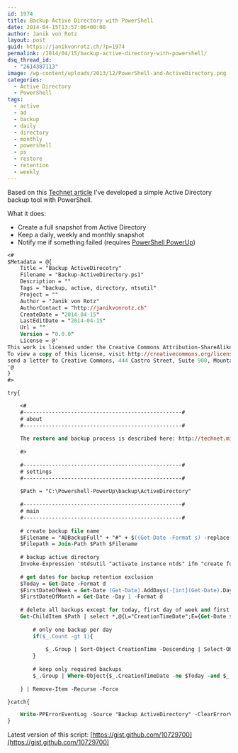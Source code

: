 ```yaml
---
id: 1974
title: Backup Active Directory with PowerShell
date: 2014-04-15T13:57:06+00:00
author: Janik von Rotz
layout: post
guid: https://janikvonrotz.ch/?p=1974
permalink: /2014/04/15/backup-active-directory-with-powershell/
dsq_thread_id:
  - "2614387113"
image: /wp-content/uploads/2013/12/PowerShell-and-ActiveDirectory.png
categories:
  - Active Directory
  - PowerShell
tags:
  - active
  - ad
  - backup
  - daily
  - directory
  - monthly
  - powershell
  - ps
  - restore
  - retention
  - weekly
---
```

Based on this [Technet article](http://technet.microsoft.com/en-us/library/dd581644(WS.10).aspx) I've developed a simple Active Directory backup tool with PowerShell.

What it does:

* Create a full snapshot from Active Directory
* Keep a daily, weekly and monthly snapshot
* Notify me if something failed (requires [PowerShell PowerUp](http://janikvonrotz.github.io/PowerShell-PowerUp/))
<!--more-->
```ps
<#
$Metadata = @{
	Title = "Backup ActiveDirecotry"
	Filename = "Backup-ActiveDirectory.ps1"
	Description = ""
	Tags = "backup, active, directory, ntsutil"
	Project = ""
	Author = "Janik von Rotz"
	AuthorContact = "http://janikvonrotz.ch"
	CreateDate = "2014-04-15"
	LastEditDate = "2014-04-15"
	Url = ""
	Version = "0.0.0"
	License = @'
This work is licensed under the Creative Commons Attribution-ShareAlike 3.0 Switzerland License.
To view a copy of this license, visit http://creativecommons.org/licenses/by-sa/3.0/ch/ or 
send a letter to Creative Commons, 444 Castro Street, Suite 900, Mountain View, California, 94041, USA.
'@
}
#>

try{

    <#
    #--------------------------------------------------#
    # about
    #--------------------------------------------------#
    
    The restore and backup process is described here: http://technet.microsoft.com/en-us/library/dd581644(WS.10).aspx
    
    #>
    
    #--------------------------------------------------#
    # settings
    #--------------------------------------------------#
    
    $Path = "C:\Powershell-PowerUp\backup\ActiveDirectory"
    
    #--------------------------------------------------#
    # main
    #--------------------------------------------------#
    
    # create backup file name
    $Filename = "ADBackupFull" + "#" + $((Get-Date -Format s) -replace ":","-") + ".bak"
    $Filepath = Join-Path $Path $Filename
    
    # backup active directory
    Invoke-Expression 'ntdsutil "activate instance ntds" ifm "create full $Filepath" quit quit'
    
    # get dates for backup retention exclusion
    $Today = Get-Date -Format d
    $FirstDateOfWeek = Get-Date (Get-Date).AddDays(-[int](Get-Date).Dayofweek) -Format d
    $FirstDateOfMonth = Get-Date -Day 1 -Format d
    
    # delete all backups except for today, first day of week and first day of month
    Get-ChildItem $Path | select *,@{L="CreationTimeDate";E={Get-Date $_.CreationTime -Format d}} | Group-Object CreationTimeDate | %{
        
        # only one backup per day
        if($_.Count -gt 1){
            
            $_.Group | Sort-Object CreationTime -Descending | Select-Object -Skip 1     
        }
                
        # keep only required backups
        $_.Group | Where-Object{$_.CreationTimeDate -ne $Today -and $_.CreationTimeDate -ne $FirstDateOfWeek -and $_.CreationTimeDate -ne $FirstDateOfMonth}
            
    } | Remove-Item -Recurse -Force

}catch{

    Write-PPErrorEventLog -Source "Backup ActiveDirectory" -ClearErrorVariable
}
```

Latest version of this script: [https://gist.github.com/10729700](https://gist.github.com/10729700)